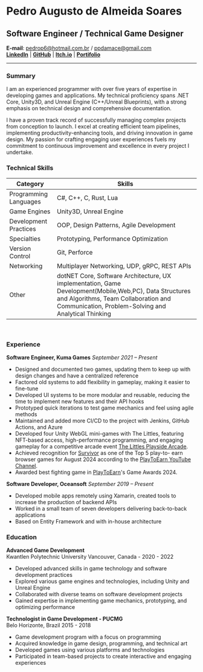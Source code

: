 # Pedro Augusto de Almeida Soares

## Software Engineer / Technical Game Designer

**E-mail**: pedrop6@hotmail.com.br / ppdamace@gmail.com  
**[LinkedIn](https://linkedin.com/in/pctzonoes)** | **[GitHub](https://github.com/pctzonoes)** | **[Itch.io](https://pctzonoes.itch.io/)** | **[Portifolio](https://pctzonoes.github.io/my-site/portfolio.html)**  

****

### Summary

I am an experienced programmer with over five years of expertise in developing games and applications. My technical proficiency spans .NET Core, Unity3D, and Unreal Engine (C++/Unreal Blueprints), with a strong emphasis on technical design and comprehensive documentation.

I have a proven track record of successfully managing complex projects from conception to launch. I excel at creating efficient team pipelines, implementing productivity-enhancing tools, and driving innovation in game design. My passion for crafting engaging user experiences fuels my commitment to continuous improvement and excellence in every project I undertake.

### Technical Skills

| Category | Skills |
| -------- | ------ |
| Programming Languages | C#, C++, C, Rust, Lua |
| Game Engines | Unity3D, Unreal Engine |
| Development Practices | OOP, Design Patterns, Agile Development |
| Specialties | Prototyping, Performance Optimization |
| Version Control | Git, Perforce |
| Networking | Multiplayer Networking, UDP, gRPC, REST APIs |
| Other | dotNET Core, Software Architecture, UX implementation, Game Development(Mobile,Web,PC), Data Structures and Algorithms, Team Collaboration and Communication, Problem-Solving and Analytical Thinking |

<div style="page-break-before:always">&nbsp;</div>
<p></p>

### Experience

**Software Engineer, Kuma Games**
_September 2021 – Present_

- Designed and documented two games, updating them to keep up with design changes and have a centralized reference
- Factored old systems to add flexibility in gameplay, making it easier to fine-tune
- Developed UI systems to be more modular and reusable, reducing the time to implement new features and their API hooks
- Prototyped quick iterations to test game mechanics and feel using agile methods
- Maintained and added more CI/CD to the project with Jenkins, GitHub Actions, and Azure
- Developed four Unity WebGL mini-games with The Littles,
featuring NFT-based access, high-performance programming, and
engaging gameplay for a competitive arcade event [The Littles Playside
Arcade](https://playside.thelittles.io/arcade?near=portalFromArcadeToPlayside).
- Achieved recognition for [Survivor](https://chibi.gg/sso?app=survivor) as one of the Top 5 play-to-
earn browser games for August 2024 according to the [PlayToEarn YouTube
Channel](https://www.youtube.com/watch?v=QjKEqAfnCzo&t=78s).
- Awarded best fighting game in [PlayToEarn](https://youtu.be/LCQhtUJknW0?t=273)'s Game Awards 2024.

**Software Developer, Oceansoft**
_September 2019 – Present_

- Developed mobile apps remotely using Xamarin, created tools to increase the production of backend APIs
- Worked in a small team of seven developers delivering back-to-back applications
- Based on Entity Framework and with in-house architecture

<!-- **Independent Software Developer**
_January 2019 - April 2020_

- Developed various projects to learn new technologies, frameworks, and workflows in software development.
- Collaborated with small teams on select projects to create engaging software experiences.
- Utilized C++, Unity3D, and Unreal Engine for interactive prototypes and proof-of-concept demos.
- Created a market tool for Eve Online, providing real-time market data analysis and optimization for in-game trading.
- Used APIs to gather, process market information-saving data on a Node4J graph database. 

### Projects

[Chibi Survivor Site](https://chibi.gg/sso?app=survivor)  
2.5D survivor game developed in Unity3D for WebGl with a focus on performance optimization and engaging gameplay.  
Will require Login to play.

[The Littles project site](https://playside.thelittles.io/arcade?near=portalFromArcadeToPlayside)  
Developed the entire process for four additional Unity WebGL mini-games in partnership with The Littles within The Littles Playside Arcade, where the games revolve around purchasing NFTs to gain access.

-->

### Education

**Advanced Game Development**  
Kwantlen Polytechnic University Vancouver, Canada - 2020 - 2022

- Developed advanced skills in game technology and software development practices
- Explored various game engines and technologies, including Unity and Unreal Engine
- Collaborated with diverse teams on software development projects
- Gained expertise in implementing game mechanics, prototyping, and optimizing performance

**Technologist in Game Development - PUCMG**  
Belo Horizonte, Brazil 2015 - 2018

- Game development program with a focus on programming
- Acquired knowledge in game design, programming, and technical art
- Developed games using various platforms and technologies
- Participated in team-based projects to create interactive and engaging experiences

<div style="page-break-before:always">&nbsp;</div>
<p></p>

